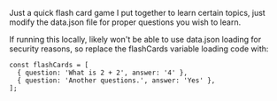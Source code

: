 Just a quick flash card game I put together to learn certain topics, just modify the data.json file for proper questions you wish to learn.

If running this locally, likely won't be able to use data.json loading for security reasons, so replace the flashCards variable loading code with:

```
const flashCards = [
  { question: 'What is 2 + 2', answer: '4' },
  { question: 'Another questions.', answer: 'Yes' },
];
```
